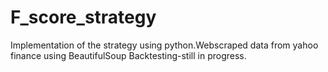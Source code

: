 # F_score_strategy 
Implementation of the strategy using python.Webscraped data from yahoo finance using BeautifulSoup
Backtesting-still in progress.

